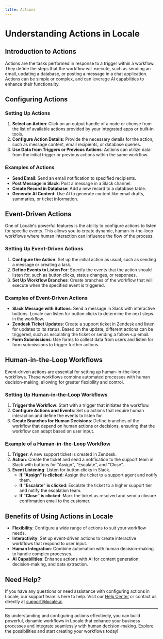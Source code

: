 ```yaml
---
title: Actions
---
```

# Understanding Actions in Locale

## Introduction to Actions

Actions are the tasks performed in response to a trigger within a workflow. They define the steps that the workflow will execute, such as sending an email, updating a database, or posting a message in a chat application. Actions can be simple or complex, and can leverage AI capabilities to enhance their functionality.

## Configuring Actions

### Setting Up Actions

1. **Select an Action**: Click on an output handle of a node or choose from the list of available actions provided by your integrated apps or built-in tools.
2. **Configure Action Details**: Provide the necessary details for the action, such as message content, email recipients, or database queries.
3. **Use Data from Triggers or Previous Actions**: Actions can utilize data from the initial trigger or previous actions within the same workflow.

### Examples of Actions

- **Send Email**: Send an email notification to specified recipients.
- **Post Message in Slack**: Post a message in a Slack channel.
- **Create Record in Database**: Add a new record to a database table.
- **Generate AI Content**: Use AI to generate content like email drafts, summaries, or ticket information.

## Event-Driven Actions

One of Locale's powerful features is the ability to configure actions to listen for specific events. This allows you to create dynamic, human-in-the-loop workflows where human interaction can influence the flow of the process.

### Setting Up Event-Driven Actions

1. **Configure the Action**: Set up the initial action as usual, such as sending a message or creating a task.
2. **Define Events to Listen For**: Specify the events that the action should listen for, such as button clicks, status changes, or responses.
3. **Set Up Workflow Branches**: Create branches of the workflow that will execute when the specified event is triggered.

### Examples of Event-Driven Actions

- **Slack Message with Buttons**: Send a message in Slack with interactive buttons. Locale can listen for button clicks to determine the next steps in the workflow.
- **Zendesk Ticket Updates**: Create a support ticket in Zendesk and listen for updates to its status. Based on the update, different actions can be triggered, such as escalating the ticket or sending a follow-up email.
- **Form Submissions**: Use forms to collect data from users and listen for form submissions to trigger further actions.

## Human-in-the-Loop Workflows

Event-driven actions are essential for setting up human-in-the-loop workflows. These workflows combine automated processes with human decision-making, allowing for greater flexibility and control.

### Setting Up Human-in-the-Loop Workflows

1. **Trigger the Workflow**: Start with a trigger that initiates the workflow.
2. **Configure Actions and Events**: Set up actions that require human interaction and define the events to listen for.
3. **Create Branches for Human Decisions**: Define branches of the workflow that depend on human actions or decisions, ensuring that the workflow can adapt based on user input.

### Example of a Human-in-the-Loop Workflow

1. **Trigger**: A new support ticket is created in Zendesk.
2. **Action**: Create the ticket and send a notification to the support team in Slack with buttons for "Assign", "Escalate", and "Close".
3. **Event Listening**: Listen for button clicks in Slack.
   - **If "Assign" is clicked**: Assign the ticket to a support agent and notify them.
   - **If "Escalate" is clicked**: Escalate the ticket to a higher support tier and notify the escalation team.
   - **If "Close" is clicked**: Mark the ticket as resolved and send a closure confirmation email to the customer.

## Benefits of Using Actions in Locale

- **Flexibility**: Configure a wide range of actions to suit your workflow needs.
- **Interactivity**: Set up event-driven actions to create interactive workflows that respond to user input.
- **Human Integration**: Combine automation with human decision-making to handle complex processes.
- **AI Capabilities**: Enhance actions with AI for content generation, decision-making, and data extraction.

## Need Help?

If you have any questions or need assistance with configuring actions in Locale, our support team is here to help. Visit our [Help Center](https://help.locale.ai) or contact us directly at [support@locale.ai](mailto:support@locale.ai).

---

By understanding and configuring actions effectively, you can build powerful, dynamic workflows in Locale that enhance your business processes and integrate seamlessly with human decision-making. Explore the possibilities and start creating your workflows today!